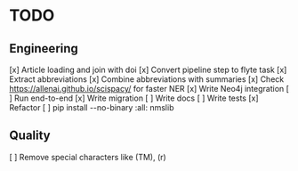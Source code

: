 # TODO

## Engineering

[x] Article loading and join with doi
[x] Convert pipeline step to flyte task
[x] Extract abbreviations
[x] Combine abbreviations with summaries
[x] Check https://allenai.github.io/scispacy/ for faster NER
[x] Write Neo4j integration
[ ] Run end-to-end
[x] Write migration
[ ] Write docs
[ ] Write tests
[x] Refactor
[ ] pip install --no-binary :all: nmslib
## Quality
[ ] Remove special characters like (TM), (r)